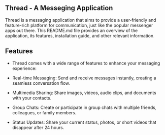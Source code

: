 ## Thread - A Messeging Application
Thread is a messaging application that aims to provide a user-friendly and feature-rich platform for communication, just like the popular messenger apps out there. This README.md file provides an overview of the application, its features, installation guide, and other relevant information.
## Features
* Thread comes with a wide range of features to enhance your messaging experience:

* Real-time Messaging: Send and receive messages instantly, creating a seamless conversation flow.

* Multimedia Sharing: Share images, videos, audio clips, and documents with your contacts.

* Group Chats: Create or participate in group chats with multiple friends, colleagues, or family members.
* Status Updates: Share your current status, photos, or short videos that disappear after 24 hours.
